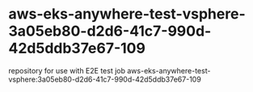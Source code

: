 # aws-eks-anywhere-test-vsphere-3a05eb80-d2d6-41c7-990d-42d5ddb37e67-109
repository for use with E2E test job aws-eks-anywhere-test-vsphere:3a05eb80-d2d6-41c7-990d-42d5ddb37e67-109
